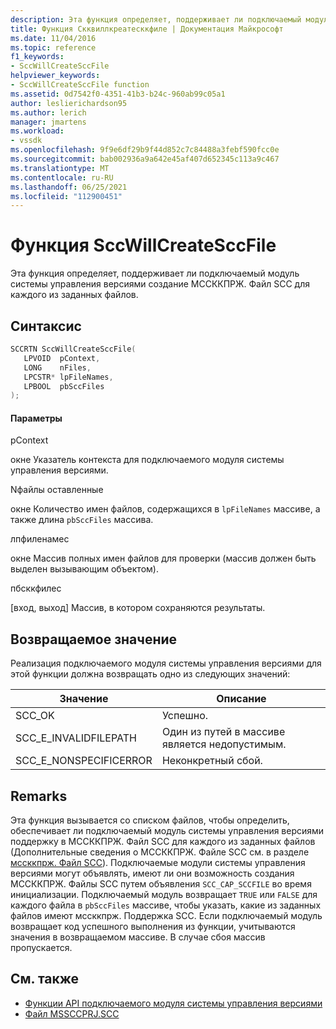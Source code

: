 ```yaml
---
description: Эта функция определяет, поддерживает ли подключаемый модуль системы управления версиями создание МССККПРЖ. Файл SCC для каждого из заданных файлов.
title: Функция Скквиллкреатесккфиле | Документация Майкрософт
ms.date: 11/04/2016
ms.topic: reference
f1_keywords:
- SccWillCreateSccFile
helpviewer_keywords:
- SccWillCreateSccFile function
ms.assetid: 0d7542f0-4351-41b3-b24c-960ab99c05a1
author: leslierichardson95
ms.author: lerich
manager: jmartens
ms.workload:
- vssdk
ms.openlocfilehash: 9f9e6df29b9f44d852c7c84488a3febf590fcc0e
ms.sourcegitcommit: bab002936a9a642e45af407d652345c113a9c467
ms.translationtype: MT
ms.contentlocale: ru-RU
ms.lasthandoff: 06/25/2021
ms.locfileid: "112900451"
---
```

# <a name="sccwillcreatesccfile-function"></a>Функция SccWillCreateSccFile
Эта функция определяет, поддерживает ли подключаемый модуль системы управления версиями создание МССККПРЖ. Файл SCC для каждого из заданных файлов.

## <a name="syntax"></a>Синтаксис

```cpp
SCCRTN SccWillCreateSccFile(
   LPVOID  pContext,
   LONG    nFiles,
   LPCSTR* lpFileNames,
   LPBOOL  pbSccFiles
);
```

#### <a name="parameters"></a>Параметры
 pContext

окне Указатель контекста для подключаемого модуля системы управления версиями.

 Nфайлы оставленные

окне Количество имен файлов, содержащихся в `lpFileNames` массиве, а также длина `pbSccFiles` массива.

 лпфиленамес

окне Массив полных имен файлов для проверки (массив должен быть выделен вызывающим объектом).

 пбсккфилес

[вход, выход] Массив, в котором сохраняются результаты.

## <a name="return-value"></a>Возвращаемое значение
 Реализация подключаемого модуля системы управления версиями для этой функции должна возвращать одно из следующих значений:

|Значение|Описание|
|-----------|-----------------|
|SCC_OK|Успешно.|
|SCC_E_INVALIDFILEPATH|Один из путей в массиве является недопустимым.|
|SCC_E_NONSPECIFICERROR|Неконкретный сбой.|

## <a name="remarks"></a>Remarks
 Эта функция вызывается со списком файлов, чтобы определить, обеспечивает ли подключаемый модуль системы управления версиями поддержку в МССККПРЖ. Файл SCC для каждого из заданных файлов (Дополнительные сведения о МССККПРЖ. Файле SCC см. в разделе [мссккпрж. Файл SCC](../extensibility/mssccprj-scc-file.md)). Подключаемые модули системы управления версиями могут объявлять, имеют ли они возможность создания МССККПРЖ. Файлы SCC путем объявления `SCC_CAP_SCCFILE` во время инициализации. Подключаемый модуль возвращает `TRUE` или `FALSE` для каждого файла в `pbSccFiles` массиве, чтобы указать, какие из заданных файлов имеют мссккпрж. Поддержка SCC. Если подключаемый модуль возвращает код успешного выполнения из функции, учитываются значения в возвращаемом массиве. В случае сбоя массив пропускается.

## <a name="see-also"></a>См. также
- [Функции API подключаемого модуля системы управления версиями](../extensibility/source-control-plug-in-api-functions.md)
- [Файл MSSCCPRJ.SCC](../extensibility/mssccprj-scc-file.md)
